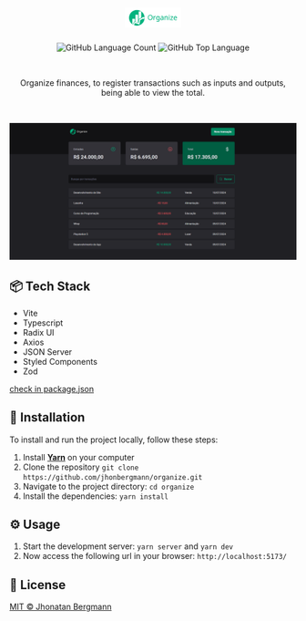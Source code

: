 <h1 align="center">
  <img src="docs/assets/logo.png" alt="logo" width="100px" />
</h1>

<p align="center">
  <img alt="GitHub Language Count" src="https://img.shields.io/github/languages/count/jhonbergmann/organize" />
  <img alt="GitHub Top Language" src="https://img.shields.io/github/languages/top/jhonbergmann/organize" />
</p>

<p align="center">
  <img src="docs/assets/illustration.png" alt="" >
</p>

<p align="center">
Organize finances, to register transactions such as inputs and outputs, being able to view the total.</p>

<br>

<p align="center">
  <img src="docs/assets/preview.gif" alt="" >
</p>

## 📦 Tech Stack

- Vite
- Typescript
- Radix UI
- Axios
- JSON Server
- Styled Components
- Zod

[check in package.json](/package.json)

## 🔩 Installation

To install and run the project locally, follow these steps:

1. Install [**Yarn**](https://yarnpkg.com/) on your computer
1. Clone the repository `git clone https://github.com/jhonbergmann/organize.git`
1. Navigate to the project directory: `cd organize`
1. Install the dependencies: `yarn install`

## ⚙️ Usage

1. Start the development server: `yarn server` and `yarn dev`
1. Now access the following url in your browser: `http://localhost:5173/`

## 📝 License

[MIT © Jhonatan Bergmann](https://github.com/jhonbergmann/organize/blob/main/LICENSE)
